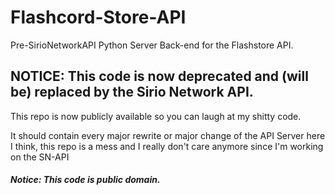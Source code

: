 # Flashcord-Store-API
Pre-SirioNetworkAPI Python Server Back-end for the Flashstore API.

## NOTICE: This code is now deprecated and (will be) replaced by the Sirio Network API.
This repo is now publicly available so you can laugh at my shitty code.

It should contain every major rewrite or major change of the API Server here I think, this repo is a mess and I really don't care anymore since I'm working on the SN-API

##### Notice: This code is public domain.
